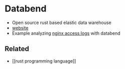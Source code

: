 # Databend

- Open source rust based elastic data warehouse
- [website](https://databend.rs/)
- Example analyzing [nginx access logs](https://databend.rs/doc/learn/analyze-nginx-logs-with-databend-and-vector) with databend

## Related
- [[rust programming language]]
